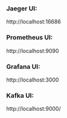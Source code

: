 ### Jaeger UI:

http://localhost:16686

### Prometheus UI:

http://localhost:9090

### Grafana UI:

http://localhost:3000

### Kafka UI:

http://localhost:9000/